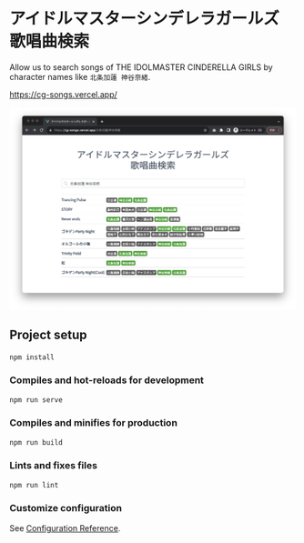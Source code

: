 # アイドルマスターシンデレラガールズ 歌唱曲検索
Allow us to search songs of THE IDOLMASTER CINDERELLA GIRLS by character names like `北条加蓮 神谷奈緒`. 

https://cg-songs.vercel.app/

![](./docs/ss.png)

## Project setup
```
npm install
```

### Compiles and hot-reloads for development
```
npm run serve
```

### Compiles and minifies for production
```
npm run build
```

### Lints and fixes files
```
npm run lint
```

### Customize configuration
See [Configuration Reference](https://cli.vuejs.org/config/).
